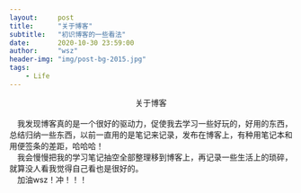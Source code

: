```yaml
---
layout:     post
title:      "关于博客"
subtitle:   "初识博客的一些看法"
date:       2020-10-30 23:59:00
author:     "wsz"
header-img: "img/post-bg-2015.jpg"
tags:
    - Life
---
```

<center>关于博客</center> <br>
    &emsp;我发现博客真的是一个很好的驱动力，促使我去学习一些好玩的，好用的东西，总结归纳一些东西，以前一直用的是笔记来记录，发布在博客上，有种用笔记本和用便签条的差距，哈哈哈！<br>
    &emsp;我会慢慢把我的学习笔记抽空全部整理移到博客上，再记录一些生活上的琐碎，就算没人看我觉得自己看也是很好的。<br>
    &emsp;加油wsz！冲！！！
    


